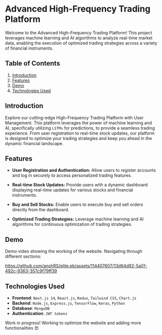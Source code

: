 # Advanced High-Frequency Trading Platform
Welcome to the Advanced High-Frequency Trading Platform! This project leverages machine learning and AI algorithms to analyze real-time market data, enabling the execution of optimized trading strategies across a variety of financial instruments.

## Table of Contents

1. [Introduction](#introduction)
2. [Features](#features)
3. [Demo](#demo)
4. [Technologies Used](#technologies-used)

## Introduction
Explore our cutting-edge High-Frequency Trading Platform with User Management. This platform leverages the power of machine learning and AI, specifically utilizing `LSTMs` for predictions, to provide a seamless trading experience. From user registration to real-time stock updates, our platform is designed to optimize your trading strategies and keep you ahead in the dynamic financial landscape.


## Features

- **User Registration and Authentication:** Allow users to register accounts and log in securely to access personalized trading features.

- **Real-time Stock Updates:** Provide users with a dynamic dashboard displaying real-time updates for various stocks and financial instruments.

- **Buy and Sell Stocks:** Enable users to execute buy and sell orders directly from the dashboard.

- **Optimized Trading Strategies:** Leverage machine learning and AI algorithms for continuous optimization of trading strategies.

## Demo
Demo video showing the working of the website. Navigating through different sections:

https://github.com/anshRS/elite.eb/assets/114407607/13d64d92-5a01-492c-9363-357c9f79ff39

## Technologies Used
- **Frontend**: `Next.js 14`, `React.js`, `Redux`, `Tailwind CSS`, `Chart.js`
- **Backend**: `Node.js`, `Express.js`, `TensorFlow`, `Keras`, `Python`
- **Database**: `MongoDB`
- **Authentication**: `JWT tokens`

Work in progress! Working to optimize the website and adding more functionalities 😍
